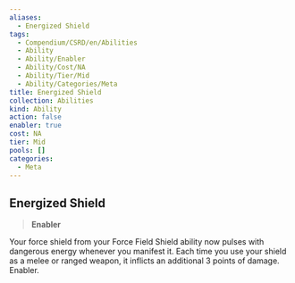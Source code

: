 ```yaml
---
aliases:
  - Energized Shield
tags:
  - Compendium/CSRD/en/Abilities
  - Ability
  - Ability/Enabler
  - Ability/Cost/NA
  - Ability/Tier/Mid
  - Ability/Categories/Meta
title: Energized Shield
collection: Abilities
kind: Ability
action: false
enabler: true
cost: NA
tier: Mid
pools: []
categories:
  - Meta
---
```

## Energized Shield    
>**Enabler**  
    
Your force shield from your Force Field Shield ability  now pulses with dangerous energy whenever you manifest it. Each time you use your shield as a melee or ranged weapon, it inflicts an additional 3 points of damage. Enabler.